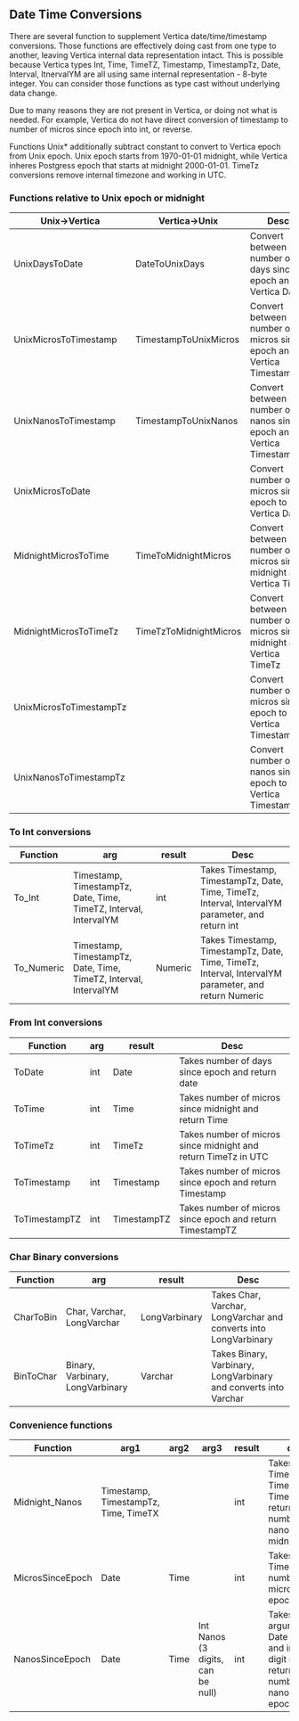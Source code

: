 ## Date Time Conversions
There are several function to supplement Vertica date/time/timestamp conversions.
Those functions are effectively doing cast from one type to another, leaving Vertica internal data representation intact.
This is possible because Vertica types Int, Time, TimeTZ, Timestamp, TimestampTz, Date, Interval, ItnervalYM are all using same internal representation - 8-byte integer.
You can consider those functions as type cast without underlying data change.

Due to many reasons they are not present in Vertica, or doing not what is needed.
For example, Vertica do not have direct conversion of timestamp to number of micros since epoch into int, or reverse.

Functions Unix* additionally subtract constant to convert to Vertica epoch from Unix epoch.
Unix epoch starts from 1970-01-01 midnight, while Vertica inheres Postgress epoch that starts at midnight 2000-01-01.
TimeTz conversions remove internal timezone and working in UTC.

### Functions relative to Unix epoch or midnight

| Unix->Vertica           | Vertica->Unix          | Desc                                                               |
|-------------------------|------------------------|--------------------------------------------------------------------|
| UnixDaysToDate          | DateToUnixDays         | Convert between number of days since epoch and Vertica Date        |
| UnixMicrosToTimestamp   | TimestampToUnixMicros  | Convert between number of micros since epoch and Vertica Timestamp |
| UnixNanosToTimestamp    | TimestampToUnixNanos   | Convert between number of nanos since epoch and Vertica Timestamp  |
| UnixMicrosToDate        |                        | Convert number of micros since epoch to Vertica Date               |
| MidnightMicrosToTime    | TimeToMidnightMicros   | Convert between number of micros since midnight and Vertica Time   |     
| MidnightMicrosToTimeTz  | TimeTzToMidnightMicros | Convert between number of micros since midnight and Vertica TimeTz | 
| UnixMicrosToTimestampTz |                        | Convert number of micros since epoch to Vertica TimestampTz        |
| UnixNanosToTimestampTz  |                        | Convert number of nanos since epoch to Vertica TimestampTz         |

### To Int conversions

| Function   | 	arg                                                              | 	result   | 	Desc                                                                                                |
|------------|-------------------------------------------------------------------|-----------|------------------------------------------------------------------------------------------------------|
| To_Int     | 	Timestamp, TimestampTz, Date, Time, TimeTZ, Interval, IntervalYM | 	int      | 	Takes Timestamp, TimestampTz, Date, Time, TimeTz, Interval, IntervalYM parameter, and return int    |
| To_Numeric | 	Timestamp, TimestampTz, Date, Time, TimeTZ, Interval, IntervalYM | 	Numeric	 | Takes Timestamp, TimestampTz, Date, Time, TimeTz, Interval, IntervalYM parameter, and return Numeric |

### From Int conversions

| Function      | 	arg | 	result	     | Desc                                                            |
|---------------|------|--------------|-----------------------------------------------------------------|
| ToDate        | 	int | 	Date        | 	Takes number of days since epoch and return date               |
| ToTime        | 	int | 	Time        | 	Takes number of micros since midnight and return Time          |
| ToTimeTz      | 	int | 	TimeTz      | 	Takes number of micros since midnight and return TimeTz in UTC |
| ToTimestamp   | 	int | 	Timestamp   | 	Takes number of micros since epoch and return Timestamp        |
| ToTimestampTZ | 	int | 	TimestampTZ | 	Takes number of micros since epoch and return TimestampTZ      |

### Char Binary conversions

| Function  | 	arg                              | 	result        | 	Desc                                                             |
|-----------|-----------------------------------|----------------|-------------------------------------------------------------------|
| CharToBin | 	Char, Varchar, LongVarchar       | 	LongVarbinary | 	Takes Char, Varchar, LongVarchar and converts into LongVarbinary |
| BinToChar | 	Binary, Varbinary, LongVarbinary | 	Varchar       | 	Takes Binary, Varbinary, LongVarbinary and converts into Varchar |

### Convenience functions

| Function         | 	arg1                                 | 	arg2 | 	arg3                             | 	result | 	desc                                                                                           |
|------------------|---------------------------------------|-------|-----------------------------------|---------|-------------------------------------------------------------------------------------------------|
| Midnight_Nanos   | 	Timestamp, TimestampTz, Time, TimeTX |       | 	                                 | int     | Takes Timestamp, TimestampTz, Time, TimeTX return number of nanos since midnight                |
| MicrosSinceEpoch | 	Date                                 | 	Time |                                   | int     | Takes Date, Time, return number of micros since epoch                                           |Takes two arguments - Date and Time, return number of micros since epoch|
| NanosSinceEpoch  | 	Date                                 | 	Time | Int Nanos (3 digits, can be null) | int     | Takes three arguments - Date , Time and int (3 digit nanos), return number of nanos since epoch |






